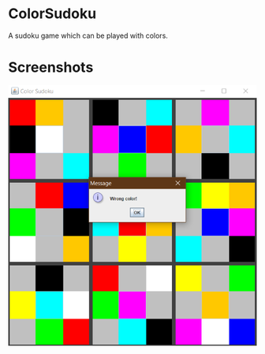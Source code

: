 # ColorSudoku
A sudoku game which can be played with colors.

# Screenshots

![screenshot](https://github.com/TolgaGolet/ColorSudoku/blob/master/Screenshots/Screenshot.png)
